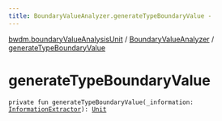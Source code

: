 ```yaml
---
title: BoundaryValueAnalyzer.generateTypeBoundaryValue - 
---
```


[bwdm.boundaryValueAnalysisUnit](../index.html) / [BoundaryValueAnalyzer](index.html) / [generateTypeBoundaryValue](./generate-type-boundary-value.html)

# generateTypeBoundaryValue

`private fun generateTypeBoundaryValue(_information: `[`InformationExtractor`](../../bwdm.information-store/-information-extractor/index.html)`): `[`Unit`](https://kotlinlang.org/api/latest/jvm/stdlib/kotlin/-unit/index.html)